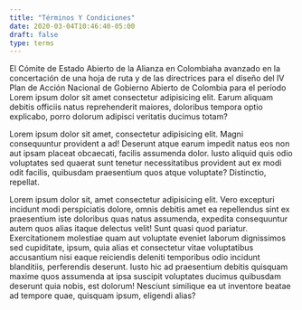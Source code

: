 ```yaml
---
title: "Términos Y Condiciones"
date: 2020-03-04T10:46:40-05:00
draft: false
type: terms
---
```


El Cómite de Estado Abierto de la Alianza en Colombiaha avanzado en la concertación de una hoja de ruta y de las directrices para el diseño del IV Plan de Acción Nacional de Gobierno Abierto de Colombia para el período Lorem ipsum dolor sit amet consectetur adipisicing elit. Earum aliquam debitis officiis natus reprehenderit maiores, doloribus tempora optio explicabo, porro dolorum adipisci veritatis ducimus totam?

Lorem ipsum dolor sit amet, consectetur adipisicing elit. Magni consequuntur provident a ad! Deserunt atque earum impedit natus eos non aut ipsam placeat obcaecati, facilis assumenda dolor. Iusto aliquid quis odio voluptates sed quaerat sunt tenetur necessitatibus provident aut ex modi odit facilis, quibusdam praesentium quos atque voluptate? Distinctio, repellat.

Lorem ipsum dolor sit, amet consectetur adipisicing elit. Vero excepturi incidunt modi perspiciatis dolore, omnis debitis amet ea repellendus sint ex praesentium iste doloribus quas natus assumenda, expedita consequuntur autem quos alias itaque delectus velit! Sunt quasi quod pariatur. Exercitationem molestiae quam aut voluptate eveniet laborum dignissimos sed cupiditate, ipsum, quia alias et consectetur vitae voluptatibus accusantium nisi eaque reiciendis deleniti temporibus odio incidunt blanditiis, perferendis deserunt. Iusto hic ad praesentium debitis quisquam maxime quos assumenda at ipsa suscipit voluptates ducimus quibusdam deserunt quia nobis, est dolorum! Nesciunt similique ea ut inventore beatae ad tempore quae, quisquam ipsum, eligendi alias?

